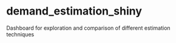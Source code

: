 # demand_estimation_shiny
Dashboard for exploration and comparison of different estimation techniques
